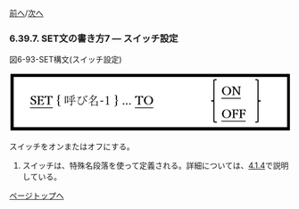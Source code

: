 <!--navi start-->
[前へ](6-39-6.md)/[次へ](6-40-1.md)
<!--navi end-->
### 6.39.7. SET文の書き方7 ― スイッチ設定

図6-93-SET構文(スイッチ設定)

![alt text](Image/6-93-Set.png)

スイッチをオンまたはオフにする。

1. スイッチは、特殊名段落を使って定義される。詳細については、[4.1.4](4-1-4.md)で説明している。

[ページトップへ](6-39-7.md)
